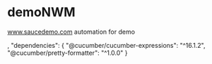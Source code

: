 # demoNWM
www.saucedemo.com automation for demo

,
  "dependencies": {
    "@cucumber/cucumber-expressions": "^16.1.2",
    "@cucumber/pretty-formatter": "^1.0.0"
  }
